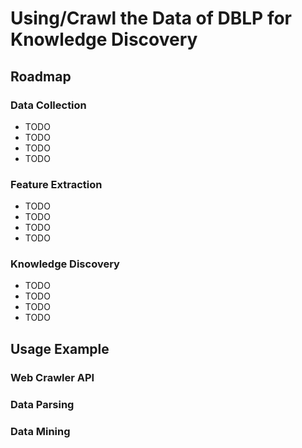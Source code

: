 # Using/Crawl the Data of DBLP for Knowledge Discovery

## Roadmap
### Data Collection
* TODO
* TODO
* TODO
* TODO

### Feature Extraction
* TODO
* TODO
* TODO
* TODO

<!-- * Date (should only consider paper for the past 5 years or 10 years)
* Frequency filter
* Extract Professor from authors
* Citation
* Co-author Graph
* Citation Graph
* Extract the relationship between Professor and students. -->

### Knowledge Discovery
* TODO
* TODO
* TODO
* TODO

## Usage Example
### Web Crawler API
### Data Parsing
### Data Mining
